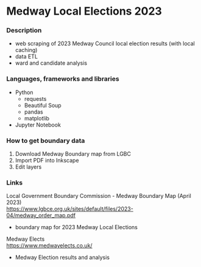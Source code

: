 Medway Local Elections 2023  
===========================  

### Description   
- web scraping of 2023 Medway Council local election results (with local caching)  
- data ETL  
- ward and candidate analysis    


### Languages, frameworks and libraries  
- Python  
	- requests  
	- Beautiful Soup  
	- pandas  
	- matplotlib  
- Jupyter Notebook    



### How to get boundary data  

1) Download Medway Boundary map from LGBC  
2) Import PDF into Inkscape  
3) Edit layers  



### Links  

Local Government Boundary Commission - Medway Boundary Map (April 2023)  
https://www.lgbce.org.uk/sites/default/files/2023-04/medway_order_map.pdf
- boundary map for 2023 Medway Local Elections  


Medway Elects  
https://www.medwayelects.co.uk/  
- Medway Election results and analysis


